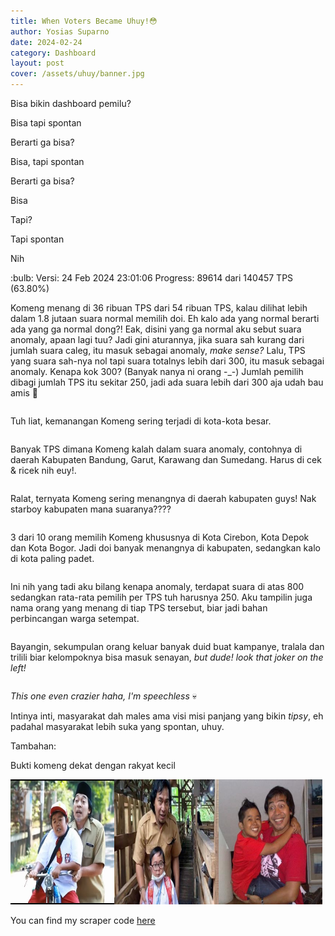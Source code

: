 ```yaml
---
title: When Voters Became Uhuy!😳
author: Yosias Suparno
date: 2024-02-24
category: Dashboard
layout: post
cover: /assets/uhuy/banner.jpg
---
```


Bisa bikin dashboard pemilu?

Bisa tapi spontan

Berarti ga bisa?

Bisa, tapi spontan

Berarti ga bisa?

Bisa

Tapi?

Tapi spontan

Nih
<div class="alert alert-success">
  :bulb: Versi: 24 Feb 2024 23:01:06 Progress: 89614 dari 140457 TPS (63.80%)
</div>


<style>
  /* Style for the container div */
  .container {
    display: flex;
    flex-wrap: wrap; /* Allows items to wrap to the next row */
    /* justify-content: space-between; Aligns items with space between */
    margin: 0px;
  }
  
  /* Style for the child divs */
  .item {
    width: 100%; /* Initial width, adjust as needed */
    margin: 0px; /* Margin between items */
  }
  .item2 {
    width: 50%; /* Initial width, adjust as needed */
    margin: 0px; /* Margin between items */
  }
  .item3 {
    width: 33%; /* Initial width, adjust as needed */
    margin: 0px; /* Margin between items */
  }
  .item4 {
    width: 50%; /* Initial width, adjust as needed */
    margin: 0px; /* Margin between items */
  }

  /* Media query for small screens */
  @media (max-width: 600px) {
    .item {
      width: 100%; /* Full width on smaller screens */
    }
  }
</style>

<div class="container">
    <div class="item4"><object type="text/html" data="/assets/uhuy/html/custom_indicator_winning_tps.html" style="width: 100%;height: 150px"></object></div>
    <div class="item4"><object type="text/html" data="/assets/uhuy/html/custom_indicator_suara_uhuy.html" style="width: 100%;height: 150px"></object></div>
    <div class="item4"><object type="text/html" data="/assets/uhuy/html/custom_indicator_suara_tidak_uhuy.html" style="width: 100%;height: 150px"></object></div>
    <div class="item4"><object type="text/html" data="/assets/uhuy/html/custom_indicator_suara_total.html" style="width: 100%;height: 150px"></object></div>
</div>

Komeng menang di 36 ribuan TPS dari 54 ribuan TPS, kalau dilihat lebih dalam 1.8 jutaan suara normal memilih doi. Eh kalo ada yang normal berarti ada yang ga normal dong?!
Eak, disini yang ga normal aku sebut suara anomaly, apaan lagi tuu? Jadi gini aturannya, jika suara sah kurang dari jumlah suara caleg, itu masuk sebagai anomaly, *make sense?*
Lalu, TPS yang suara sah-nya nol tapi suara totalnys lebih dari 300, itu masuk sebagai anomaly. Kenapa kok 300? (Banyak nanya ni orang -_-) Jumlah pemilih dibagi jumlah TPS itu sekitar 250, jadi ada suara lebih dari 300 aja udah bau amis 👀

<div class="container">
    <div class="item"><object type="text/html" data="/assets/uhuy/html/bar_kota_kabupaten.html" style="width: 100%;height: 400px"></object></div>
</div>

Tuh liat, kemanangan Komeng sering terjadi di kota-kota besar.

<div class="container">
    <div class="item"><object type="text/html" data="/assets/uhuy/html/bar_kota_kabupaten_anomaly.html" style="width: 100%;height: 400px"></object></div>
</div>

Banyak TPS dimana Komeng kalah dalam suara anomaly, contohnya di daerah Kabupaten Bandung, Garut, Karawang dan Sumedang. Harus di cek & ricek nih euy!.

<div class="container">
    <div class="item"><object type="text/html" data="/assets/uhuy/html/bar_kota_teruhuy.html" style="width: 100%;height: 400px"></object></div>
</div>

Ralat, ternyata Komeng sering menangnya di daerah kabupaten guys! Nak starboy kabupaten mana suaranya????

<div class="container">
    <div class="item"><object type="text/html" data="/assets/uhuy/html/bar_konsentrasi_uhuy.html" style="width: 100%;height: 400px"></object></div>
</div>

3 dari 10 orang memilih Komeng khususnya di Kota Cirebon, Kota Depok dan Kota Bogor. Jadi doi banyak menangnya di kabupaten, sedangkan kalo di kota paling padet.

<div class="container">
    <div class="item"><object type="text/html" data="/assets/uhuy/html/table_pemenang_tps_anomaly2.html" style="width: 100%;height: 400px"></object></div>
</div>

Ini nih yang tadi aku bilang kenapa anomaly, terdapat suara di atas 800 sedangkan rata-rata pemilih per TPS tuh harusnya 250. Aku tampilin juga nama orang yang menang di tiap TPS tersebut, biar jadi bahan perbincangan warga setempat.

<div class="container">
    <div class="item"><object type="text/html" data="/assets/uhuy/html/bar_komeng_vs_pileg_dpr.html" style="width: 100%;height: 400px"></object></div>
</div>

Bayangin, sekumpulan orang keluar banyak duid buat kampanye, tralala dan trilili biar kelompoknya bisa masuk senayan, *but dude! look that joker on the left!*

<div class="container">
    <div class="item"><object type="text/html" data="/assets/uhuy/html/bar_komeng_vs_pilpres.html" style="width: 100%;height: 400px"></object></div>
</div>

*This one even crazier haha, I'm speechless* 💀


Intinya inti, masyarakat dah males ama visi misi panjang yang bikin *tipsy*, eh padahal masyarakat lebih suka yang spontan, uhuy.


Tambahan:

Bukti komeng dekat dengan rakyat kecil
<div class="container">
    <div class="item3"><img src="/assets/uhuy/1.jpg" alt="" style="width: 100%;height: 200px"></div>
    <div class="item3"><img src="/assets/uhuy/2.jpg" alt="" style="width: 100%;height: 200px"></div>
    <div class="item3"><img src="/assets/uhuy/3.jpg" alt="" style="width: 100%;height: 200px"></div>
</div>

You can find my scraper code [here](https://github.com/yosiasm/Info-Public-Pemilu-2024-Scraper)